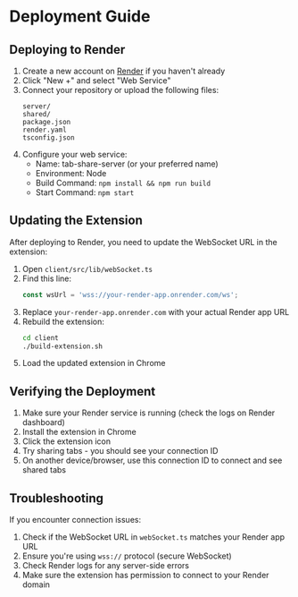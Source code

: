 # Deployment Guide

## Deploying to Render

1. Create a new account on [Render](https://render.com) if you haven't already
2. Click "New +" and select "Web Service"
3. Connect your repository or upload the following files:
   ```
   server/
   shared/
   package.json
   render.yaml
   tsconfig.json
   ```
4. Configure your web service:
   - Name: tab-share-server (or your preferred name)
   - Environment: Node
   - Build Command: `npm install && npm run build`
   - Start Command: `npm start`

## Updating the Extension

After deploying to Render, you need to update the WebSocket URL in the extension:

1. Open `client/src/lib/webSocket.ts`
2. Find this line:
   ```typescript
   const wsUrl = 'wss://your-render-app.onrender.com/ws';
   ```
3. Replace `your-render-app.onrender.com` with your actual Render app URL
4. Rebuild the extension:
   ```bash
   cd client
   ./build-extension.sh
   ```
5. Load the updated extension in Chrome

## Verifying the Deployment

1. Make sure your Render service is running (check the logs on Render dashboard)
2. Install the extension in Chrome
3. Click the extension icon
4. Try sharing tabs - you should see your connection ID
5. On another device/browser, use this connection ID to connect and see shared tabs

## Troubleshooting

If you encounter connection issues:
1. Check if the WebSocket URL in `webSocket.ts` matches your Render app URL
2. Ensure you're using `wss://` protocol (secure WebSocket)
3. Check Render logs for any server-side errors
4. Make sure the extension has permission to connect to your Render domain
